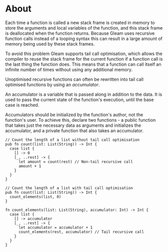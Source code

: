 # About

Each time a function is called a new stack frame is created in memory to store the arguments and local variables of the function, and this stack frame is deallocated when the function returns. Because Gleam uses recursive function calls instead of a looping syntax this can result in a large amount of memory being used by these stack frames.

To avoid this problem Gleam supports tail call optimisation, which allows the compiler to reuse the stack frame for the current function if a function call is the last thing the function does. This means that a function can call itself an infinite number of times without using any additional memory.

Unoptimised recursive functions can often be rewritten into tail call optimised functions by using an _accumulator_.

An accumulator is a variable that is passed along in addition to the data. It is used to pass the current state of the function's execution, until the base case is reached.

Accumulators should be initialized by the function's author, not the function's user. To achieve this, declare two functions - a public function that takes just the necessary data as arguments and initializes the accumulator, and a private function that also takes an accumulator.

```gleam
// Count the length of a list without tail call optimisation
pub fn count(list: List(String)) -> Int {
  case list {
    [] -> 0
    [_, ..rest] -> {
      let amount = count(rest) // Non-tail recursive call
      amount + 1
    }
  }
}
```

```gleam
// Count the length of a list with tail call optimisation
pub fn count(list: List(String)) -> Int {
  count_elements(list, 0)
}

fn count_elements(list: List(String), accumulator: Int) -> Int {
  case list {
    [] -> accumulator
    [_, ..rest] -> {
      let accumulator = accumulator + 1
      count_elements(rest, accumulator) // Tail recursive call
    }
  }
}
```
